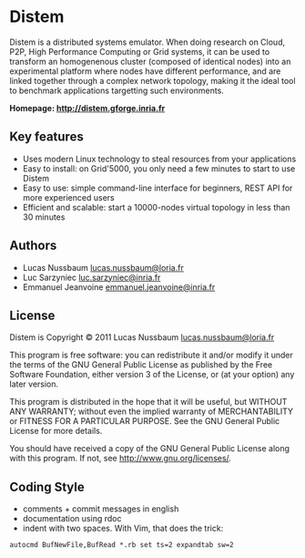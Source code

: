 # Distem

Distem is a distributed systems emulator. When doing research on Cloud, P2P,
High Performance Computing or Grid systems, it can be used to transform an
homogenenous cluster (composed of identical nodes) into an experimental
platform where nodes have different performance, and are linked together
through a complex network topology, making it the ideal tool to benchmark
applications targetting such environments.

**Homepage: http://distem.gforge.inria.fr**

## Key features
* Uses modern Linux technology to steal resources from your applications
* Easy to install: on Grid'5000, you only need a few minutes to start to
  use Distem
* Easy to use: simple command-line interface for beginners, REST API for
  more experienced users
* Efficient and scalable: start a 10000-nodes virtual topology in less
  than 30 minutes


## Authors
* Lucas Nussbaum <lucas.nussbaum@loria.fr>
* Luc Sarzyniec <luc.sarzyniec@inria.fr>
* Emmanuel Jeanvoine <emmanuel.jeanvoine@inria.fr>

## License

Distem is Copyright © 2011 Lucas Nussbaum <lucas.nussbaum@loria.fr>

This program is free software: you can redistribute it and/or modify
it under the terms of the GNU General Public License as published by
the Free Software Foundation, either version 3 of the License, or
(at your option) any later version.

This program is distributed in the hope that it will be useful,
but WITHOUT ANY WARRANTY; without even the implied warranty of
MERCHANTABILITY or FITNESS FOR A PARTICULAR PURPOSE.  See the
GNU General Public License for more details.

You should have received a copy of the GNU General Public License
along with this program.  If not, see <http://www.gnu.org/licenses/>.



## Coding Style

* comments + commit messages in english
* documentation using rdoc
* indent with two spaces. With Vim, that does the trick:
```
autocmd BufNewFile,BufRead *.rb set ts=2 expandtab sw=2
```
